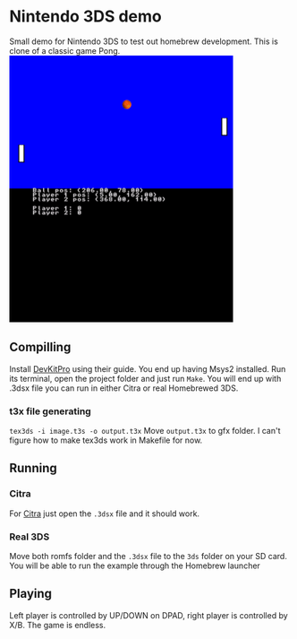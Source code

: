 # Nintendo 3DS demo
Small demo for Nintendo 3DS to test out homebrew development. This is clone of a classic game Pong.
![screenshot](https://raw.githubusercontent.com/0xWS/3ds-demo/main/x.png)

## Compilling
Install [DevKitPro](https://devkitpro.org/wiki/Getting_Started) using their guide. You end up having Msys2 installed. Run its terminal, open the project folder and just run `Make`. You will end up with .3dsx file you can run in either Citra or real Homebrewed 3DS.

### t3x file generating
`tex3ds -i image.t3s -o output.t3x`
Move `output.t3x` to gfx folder. I can't figure how to make tex3ds work in Makefile for now.

## Running
### Citra
For [Citra](https://citra-emulator.com/) just open the `.3dsx` file and it should work.

### Real 3DS
Move both romfs folder and the `.3dsx` file to the `3ds` folder on your SD card. You will be able to run the example through the Homebrew launcher

## Playing
Left player is controlled by UP/DOWN on DPAD, right player is controlled by X/B. The game is endless.